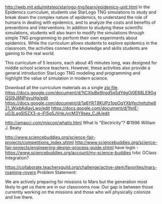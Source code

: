 http://web.mit.edu/mitstep/starlogo-tng/learn/epidemics-unit.html
In the Epidemics curriculum, students use StarLogo TNG simulations to study and break down the complex nature of epidemics, to understand the role of humans in dealing with epidemics, and to analyze the costs and benefits of preventions and interventions. In addition to studying these scientific simulations, students will also learn to modify the simulations through simple TNG programming to perform their own experiments about epidemics. While the curriculum allows students to explore epidemics in the classroom, the activities connect the knowledge and skills students are gaining to the real world.

This curriculum of 5 lessons, each about 45 minutes long, was designed for middle school science teachers. However, these activities also provide a general introduction StarLogo TNG modeling and programming and highlight the value of simulation in modern science.

Download all the curriculum materials as a single [zip file](http://web.mit.edu/mitstep/webdav/Epidemics%20Curriculum/Epidemic-09142008.zip).
https://docs.google.com/document/d/1tCXlpBe9lrqd5q5dYdgOi0E68LE9GgQSI9J8NPgvuHg/edit
https://docs.google.com/document/d/1a6YRT8KUPz1opOqYXbYechnhzhe821_WixbAdlavLwo/edit
https://docs.google.com/document/d/1hnE-uG3LagSlSZX3-q-iFI5g5JVnkJycM3Y9sex_CJA/edit


http://amasci.com/miscon/whatis.html
What Is "Electricity"?
©1996 William J. Beaty 

http://www.sciencebuddies.org/science-fair-projects/competitions_index.shtml
http://www.sciencebuddies.org/science-fair-projects/engineering-design-process-guide.shtml
have login - https://www.sciencebuddies.org/account/my-science-buddies tvbc GClass Integration?

https://collaborate.teachersguild.org/challenge/active-stem/favorites/mars-roaming-rovers
Problem Statement:

We are actively preparing for missions to Mars but the generation most likely to get us there are in our classrooms now. Our gap is between those currently working on the missions and those who will physically colonize and live there.  
